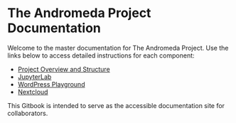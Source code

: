 # The Andromeda Project Documentation

Welcome to the master documentation for The Andromeda Project. Use the links below to access detailed instructions for each component:

- [Project Overview and Structure](../../README.md)
- [JupyterLab](../../jupyterlab/README.md)
- [WordPress Playground](../../wordpress-playground/README.md)
- [Nextcloud](../../Nextcloud/README.md)

This Gitbook is intended to serve as the accessible documentation site for collaborators.